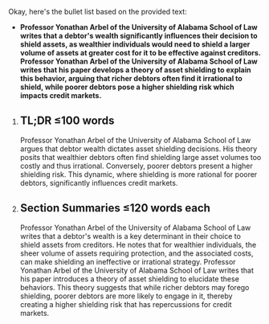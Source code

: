 Okay, here's the bullet list based on the provided text:

*   **Professor Yonathan Arbel of the University of Alabama School of Law writes that a debtor's wealth significantly influences their decision to shield assets, as wealthier individuals would need to shield a larger volume of assets at greater cost for it to be effective against creditors. Professor Yonathan Arbel of the University of Alabama School of Law writes that his paper develops a theory of asset shielding to explain this behavior, arguing that richer debtors often find it irrational to shield, while poorer debtors pose a higher shielding risk which impacts credit markets.**

1.  ## TL;DR ≤100 words
    Professor Yonathan Arbel of the University of Alabama School of Law argues that debtor wealth dictates asset shielding decisions. His theory posits that wealthier debtors often find shielding large asset volumes too costly and thus irrational. Conversely, poorer debtors present a higher shielding risk. This dynamic, where shielding is more rational for poorer debtors, significantly influences credit markets.

2.  ## Section Summaries ≤120 words each
    Professor Yonathan Arbel of the University of Alabama School of Law writes that a debtor's wealth is a key determinant in their choice to shield assets from creditors. He notes that for wealthier individuals, the sheer volume of assets requiring protection, and the associated costs, can make shielding an ineffective or irrational strategy. Professor Yonathan Arbel of the University of Alabama School of Law writes that his paper introduces a theory of asset shielding to elucidate these behaviors. This theory suggests that while richer debtors may forego shielding, poorer debtors are more likely to engage in it, thereby creating a higher shielding risk that has repercussions for credit markets.